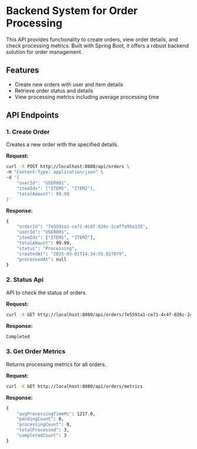 # Backend System for Order Processing

This API provides functionality to create orders, view order details, and check processing metrics. Built with Spring Boot, it offers a robust backend solution for order management.

## Features
- Create new orders with user and item details
- Retrieve order status and details
- View processing metrics including average processing time

## API Endpoints

### 1. Create Order
Creates a new order with the specified details.

**Request:**
```bash
curl -X POST http://localhost:8080/api/orders \
-H "Content-Type: application/json" \
-d '{
    "userId": "USER001",
    "itemIds": ["ITEM1", "ITEM2"],
    "totalAmount": 99.99
}'
```
**Response:**
```bash
{
    "orderId": "7e5591a1-ce71-4c4f-826c-2caffa95e135",
    "userId": "USER001",
    "itemIds": ["ITEM1", "ITEM2"],
    "totalAmount": 99.99,
    "status": "Processing",
    "createdAt": "2025-03-01T14:34:55.827879",
    "processedAt": null
}
```

### 2. Status Api
API to check the status of orders

**Request:**
```bash
curl -X GET http://localhost:8080/api/orders/7e5591a1-ce71-4c4f-826c-2caffa95e135
```
**Response:**
```bash
Completed
```

### 3. Get Order Metrics
Returns processing metrics for all orders.

**Request:**
```bash
curl -X GET http://localhost:8080/api/orders/metrics
```

**Response:**
```bash
{
    "avgProcessingTimeMs": 1217.0,
    "pendingCount": 0,
    "processingCount": 0,
    "totalProcessed": 3,
    "completedCount": 3
}
```

